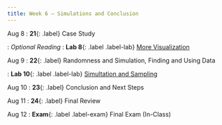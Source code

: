 ```yaml
---
title: Week 6 — Simulations and Conclusion
---
```


Aug 8
: **21**{: .label} Case Study
  <!--: [Slides](#) &#8226; [Code](#)-->
: *Optional Reading*
: **Lab 8**{: .label .label-lab} [More Visualization](#)

Aug 9
: **22**{: .label} Randomness and Simulation, Finding and Using Data
  <!--: [Slides](#) &#8226; [Code](#)-->
: **Lab 10**{: .label .label-lab} [Simultation and Sampling](#)

Aug 10
: **23**{: .label} Conclusion and Next Steps
  <!--: [Slides](#) &#8226; [Code](#)-->

Aug 11
: **24**{: .label} Final Review
  <!--: [Slides](#) &#8226; [Code](#)-->

Aug 12
: **Exam**{: .label .label-exam} Final Exam (In-Class)
